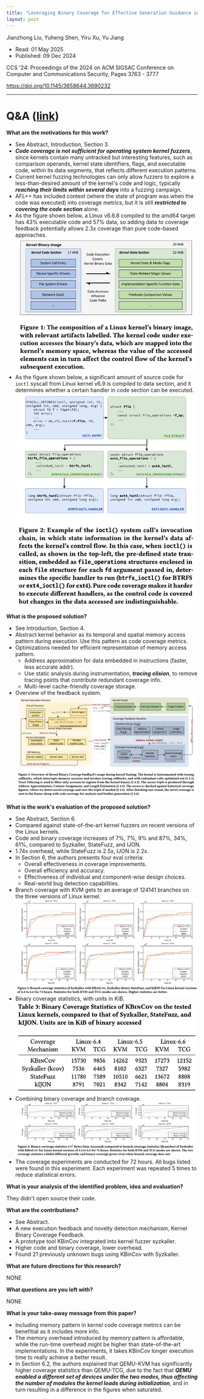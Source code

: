 ```yaml
---
title: "Leveraging Binary Coverage for Effective Generation Guidance in Kernel Fuzzing"
layout: post
---
```


Jianzhong Liu, Yuheng Shen, Yiru Xu, Yu Jiang

* Read: 01 May 2025
* Published: 09 Dec 2024

CCS '24: Proceedings of the 2024 on ACM SIGSAC Conference on Computer and Communications Security, Pages 3763 - 3777

https://doi.org/10.1145/3658644.3690232

---

# Q&A ([link](https://cseweb.ucsd.edu/~wgg/CSE210/howtoread.html))

**What are the motivations for this work?** 

* See Abstract, Introduction, Section 3.
* ***Code coverage is not sufficient for operating system kernel fuzzers***, since kernels contain many untracked but interesting features, such as comparison operands, kernel state identifiers, flags, and executable code, within its data segments, that reflects different execution patterns.
* Current kernel fuzzing technologies can only allow fuzzers to explore a less-than-desired amount of the kernel's code and logic, typically ***reaching their limits within several days*** into a fuzzing campaign.
* AFL++ has included context (where the state of program was when the code was executed) into coverage metrics, but it is still ***restricted to covering the code section*** alone.
* As the figure shown below, a Linux v6.6.8 compiled to the amd64 target has 43% executable code and 57% data, so adding data to coverage feedback potentially allows 2.3x coverage than pure code-based approaches.
![kernel image binary](/images/posts/kbincov/binary.png)
* As the figure shown below, a significant amount of source code for ```ioctl``` syscall from Linux kernel v6.9 is compiled to data section, and it determines whether a certain handler in code section can be executed.
![code](/images/posts/kbincov/ioctl.png)


**What is the proposed solution?**

* See Introduction, Section 4.
* Abstract kernel behavior as its temporal and spatial memory access pattern during execution. Use this pattern as code coverage metrics.
* Optimizations needed for efficient representation of memory access pattern.
    * Address approximation for data embedded in instructions (faster, less accurate addr).
    * Use static analysis during instrumentation, ***tracing elision***, to remove tracing points that contribute redundant coverage info.
    * Multi-level cache-friendly coverage storage.
* Overview of the feedback system.
![overview](/images/posts/kbincov/overview.png)

**What is the work's evaluation of the proposed solution?**

* See Abstract, Section 6.
* Compared against state-of-the-art kernel fuzzers on recent versions of the Linux kernels. 
* Code and binary coverage increases of 7%, 7%, 9% and 87%, 34%, 61%, compared to Syzkaller, StateFuzz, and IJON.
* 1.74x overhead, while StateFuzz is 2.5x, IJON is 2.2x.
* In Section 6, the authors presents four eval criteria:
    * Overall effectiveness in coverage improvements.
    * Overall efficiency and accuracy.
    * Effectiveness of individual and component-wise design choices.
    * Real-world bug detection capabilities.
* Branch coverage with KVM gets to an average of 124141 branches on the three versions of Linux kernel.
![branchcov](/images/posts/kbincov/branchcov.png)
* Binary coverage statistics, with units in KiB.
![bincov](/images/posts/kbincov/bincov.png)
* Combining binary coverage and branch coverage.
![branchbincov](/images/posts/kbincov/branchbincov.png)
* The coverage experiments are conducted for 72 hours. All bugs listed were found in this experiment. Each experiment was repeated 5 times to reduce statistical errors. 

**What is your analysis of the identified problem, idea and evaluation?**

They didn't open source their code.

**What are the contributions?**
* See Abstract.
* A new execution feedback and novelty detection mechanism, Kernel Binary Coverage Feedback.
* A prototype tool KBinCov integrated into kernel fuzzer syzkaller. 
* Higher code and binary coverage, lower overhead.
* Found 21 previously unknown bugs using KBinCov with Syzkaller.

**What are future directions for this research?**

NONE

**What questions are you left with?**

NONE

**What is your take-away message from this paper?**

* Including memory pattern in kernel code coverage metrics can be benefitial as it includes more info. 
* The memory overhead introduced by memory pattern is affordable, while the run-time overhead might be higher than state-of-the-art implementations. In the experiments, it takes KBinCov longer execution time to really achieve a better result.
* In Section 6.2, the authors explained that QEMU-KVM has significantly higher coverage statistics than QEMU-TCG, due to the fact that ***QEMU enabled a different set of devices under the two modes, thus affecting the number of modules the kernel loads during initialization***, and in turn resulting in a difference in the figures when saturated.
